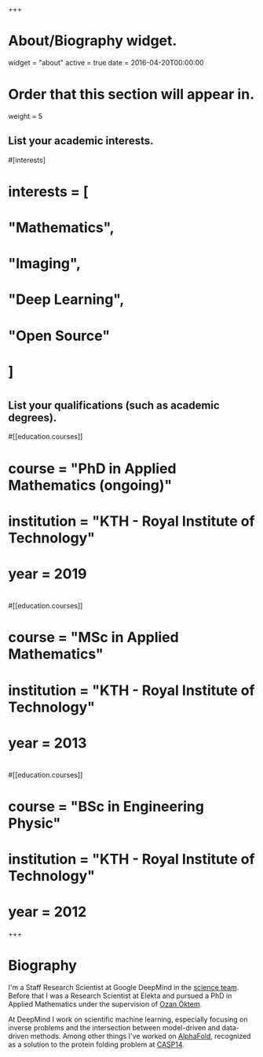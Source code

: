 +++
# About/Biography widget.
widget = "about"
active = true
date = 2016-04-20T00:00:00

# Order that this section will appear in.
weight = 5

## List your academic interests.
#[interests]
#  interests = [
#    "Mathematics",
#    "Imaging",
#    "Deep Learning",
#    "Open Source"
#  ]
#
## List your qualifications (such as academic degrees).
#[[education.courses]]
#  course = "PhD in Applied Mathematics (ongoing)"
#  institution = "KTH - Royal Institute of Technology"
#  year = 2019
#
#[[education.courses]]
#  course = "MSc in Applied Mathematics"
#  institution = "KTH - Royal Institute of Technology"
#  year = 2013
#
#[[education.courses]]
#  course = "BSc in Engineering Physic"
#  institution = "KTH - Royal Institute of Technology"
#  year = 2012
 
+++

# Biography

I'm a Staff Research Scientist at Google DeepMind in the [science team](https://deepmind.com/about/science).
Before that I was a Research Scientist at Elekta and pursued a PhD in Applied Mathematics under the supervision of [Ozan Öktem](https://www.kth.se/profile/ozan).

At DeepMind I work on scientific machine learning, especially focusing on inverse problems and the intersection between model-driven and data-driven methods. Among other things I've worked on [AlphaFold](https://deepmind.com/blog/article/alphafold-a-solution-to-a-50-year-old-grand-challenge-in-biology), recognized as a solution to the protein folding problem at [CASP14](https://predictioncenter.org/casp14/index.cgi).
